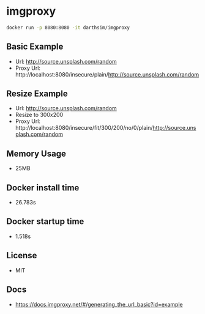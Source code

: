 # imgproxy

```sh
docker run -p 8080:8080 -it darthsim/imgproxy
```

## Basic Example

- Url: http://source.unsplash.com/random
- Proxy Url: http://localhost:8080/insecure/plain/http://source.unsplash.com/random

## Resize Example

- Url: http://source.unsplash.com/random
- Resize to 300x200
- Proxy Url: http://localhost:8080/insecure/fit/300/200/no/0/plain/http://source.unsplash.com/random

## Memory Usage

- 25MB

## Docker install time

- 26.783s

## Docker startup time

- 1.518s

## License

- MIT

## Docs

- https://docs.imgproxy.net/#/generating_the_url_basic?id=example
